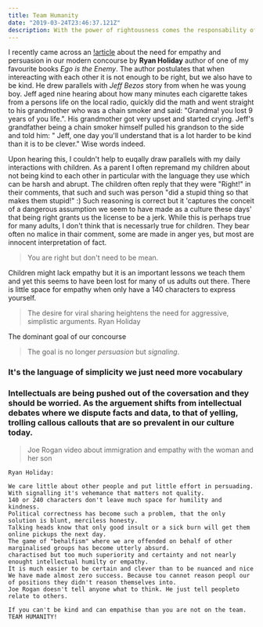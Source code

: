 ```yaml
---
title: Team Humanity
date: "2019-03-24T23:46:37.121Z"
description: With the power of rightousness comes the responsability of kindness. 
---
```


I recently came across an [!article](https://medium.com/s/story/its-not-enough-to-be-right-you-also-have-to-be-kind-b8814111fe1) about the need for empathy and persuasion in our modern concourse by **Ryan Holiday** author of one of my favourite books *Ego is the Enemy*.
The author postulates that when intereacting with each other it is not enough to be right, but we also have to be kind. He drew parallels with *Jeff Bezos* story from when he was young boy. Jeff aged nine hearing about how many minutes each cigarette takes from a persons life on the local radio, quickly did the math and went straight to his grandmother who was a chain smoker and said: "Grandma! you lost 9 years of you life.". His grandmother got very upset and started crying. Jeff's grandfather being a chain smoker himself pulled his grandson to the side and told him: " Jeff, one day you'll understand that is a lot harder to be kind than it is to be clever." Wise words indeed.

Upon hearing this, I couldn't help to euqally draw parallels with my daily interactions with children. As a parent I often repremand my children about not being kind to each other in particular with the language they use which can be harsh and abrupt. The children often reply that they were "Right!" in their comments, that such and such was person "did a stupid thing so that makes them stupid!" :) Such reasoning is correct but it 'captures the conceit of a dangerous assumption we seem to have made as a culture these days' that being right grants us the license to be a jerk. While this is perhaps true for many adults, I don't think that is necessarly true for children. They bear often no malice in thair comment, some are made in anger yes, but most are innocent interpretation of fact. 

> You are right but don't need to be mean.

Children might lack empathy but it is an important lessons we teach them and yet this seems to have been lost for many of us adults out there. There is little space for empathy when only have a 140 characters to express yourself.

> The desire for viral sharing heightens the need for aggressive, simplistic arguments. Ryan Holiday

The dominant goal of our concourse 

> The goal is no longer *persuasion* but *signaling*.  

### It's the language of simplicity we just need more vocabulary
### Intellectuals are being pushed out of the coversation and they should be worried. As the arguement shifts from intellectual debates where we dispute facts and data, to that of yelling, trolling callous callouts that are so prevalent in our culture today.

> Joe Rogan video about immigration and empathy with the woman and her son

```
Ryan Holiday:

We care little about other people and put little effort in persuading.
With signalling it's vehemance that matters not quality.
140 or 240 characters don't leave much space for humility and kindness.
Political correctness has become such a problem, that the only solution is blunt, merciless honesty.
Talking heads know that only good insult or a sick burn will get them online pickups the next day.
The game of "behalfism" where we are offended on behalf of other marginalised groups has become utterly absurd.
charactised but too much superiority and certainty and not nearly enought intellectual humilty or empathy.
It is much easier to be certain and clever than to be nuanced and nice
We have made almost zero success. Because tou cannot reason peopl our of positions they didn't reason themselves into.
Joe Rogan doesn't tell anyone what to think. He just tell peopleto relate to others.

If you can't be kind and can empathise than you are not on the team. TEAM HUMANITY!





```

